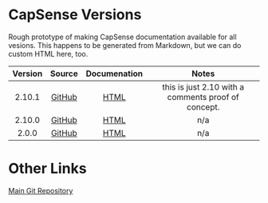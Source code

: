 
# CapSense Versions

Rough prototype of making CapSense documentation available for all vesions. This happens to be generated from Markdown, but we can do custom HTML here, too.


| Version | Source | Documenation | Notes |
| :-----: | :----: | :----------: | :---: |
| 2.10.1   | [GitHub](https://github.com/cypresssemiconductorco/capsense/tree/release-v2.10.0) | [HTML](https://forehead2k.github.io/capsense/v2.10-comment/docs/index.html) | this is just 2.10 with a comments proof of concept. |
| 2.10.0   | [GitHub](https://github.com/cypresssemiconductorco/capsense/tree/release-v2.10.0) | [HTML](https://forehead2k.github.io/capsense/v2.10/docs/capsense_api_reference_manual/html/index.html) | n/a |
| 2.0.0   | [GitHub](https://github.com/cypresssemiconductorco/capsense/tree/release-v2.0.0) | [HTML](https://forehead2k.github.io/capsense/v2.0/docs/capsense_api_reference_manual/html/index.html) | n/a |

# Other Links
[Main Git Repository](https://github.com/cypresssemiconductorco/capsense/)

